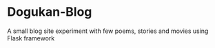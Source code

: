 # Dogukan-Blog
A small blog site experiment with few poems, stories and movies using Flask framework
